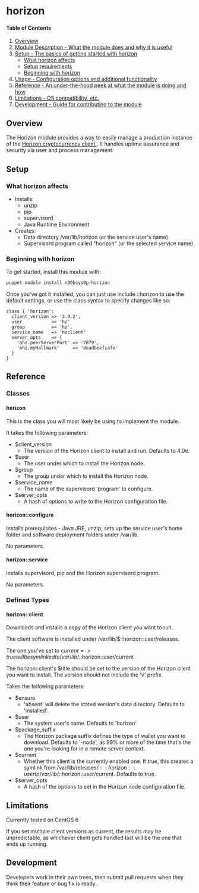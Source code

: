 # horizon

#### Table of Contents

1. [Overview](#overview)
2. [Module Description - What the module does and why it is useful](#module-description)
3. [Setup - The basics of getting started with horizon](#setup)
    * [What horizon affects](#what-horizon-affects)
    * [Setup requirements](#setup-requirements)
    * [Beginning with horizon](#beginning-with-horizon)
4. [Usage - Configuration options and additional functionality](#usage)
5. [Reference - An under-the-hood peek at what the module is doing and how](#reference)
5. [Limitations - OS compatibility, etc.](#limitations)
6. [Development - Guide for contributing to the module](#development)

## Overview

The Horizon module provides a way to easily manage a production instance of the
[Horizon cryptocurrency client.](https://horizonplatform.io). It handles
uptime assurance and security via user and process management.

## Setup

### What horizon affects

* Installs:
  * unzip
  * pip
  * supervisord
  * Java Runtime Environment
* Creates:
  * Data directory /var/lib/horizon (or the service user's name)
  * Supervisord program called "horizon" (or the selected service name)

### Beginning with horizon

To get started, install this module with:

```bash
puppet module install n00bsys0p-horizon
```

Once you've got it installed, you can just use include ::horizon to use the
default settings, or use the class syntax to specify changes like so:

```puppet
class { 'horizon':
  client_version => '3.9.2',
  user           => 'hz'
  group          => 'hz',
  service_name   => 'hzclient'
  server_opts    => {
    'nhz.peerServerPort' => '7879',
    'nhz.myHallmark'     => 'deadbeefcafe'
  }
}
```

## Reference

### Classes

#### horizon

This is the class you will most likely be using to implement the module.

It takes the following parameters:

* $client_version
  * The version of the Horizon client to install and run. Defaults to 4.0e.
* $user
  * The user under which to install the Horizon node.
* $group
  * The group under which to install the Horizon node.
* $service_name
  * The name of the supervisord 'program' to configure.
* $server_opts
  * A hash of options to write to the Horizon configuration file.

#### horizon::configure

Installs prerequisites - Java JRE, unzip; sets up the service user's home
folder and software deployment folders under /var/lib.

No parameters.

#### horizon::service

Installs supervisord, pip and the Horizon supervisord program.

No parameters.

### Defined Types

#### horizon::client

Downloads and installs a copy of the Horizon client you want to run.

The client software is installed under /var/lib/$::horizon::user/releases.

The one you've set to $current => true will be symlinked to
/var/lib/$::horizon::user/current

The horizon::client's $title should be set to the version of the Horizon client
you want to install. The version should not include the 'v' prefix.

Takes the following parameters:

* $ensure
  * 'absent' will delete the stated version's data directory. Defaults to
    'installed'.
* $user
  * The system user's name. Defaults to 'horizon'.
* $package_suffix
  * The Horizon package suffix defines the type of wallet you want to download.
    Defaults to '-node', as 99% or more of the time that's the one you're
    looking for in a remote server context.
* $current
  * Whether this client is the currently enabled one. If true, this creates a
    symlink from /var/lib/releases/$::horizon::user to
    /var/lib/$::horizon::user/current. Defaults to true.
* $server_opts
  * A hash of the options to set in the Horizon node configuration file.

## Limitations

Currently tested on CentOS 6

If you set multiple client versions as current, the results may be
unpredictable, as whichever client gets handled last will be the one that ends
up running.

## Development

Developers work in their own trees, then submit pull requests when they think
their feature or bug fix is ready.
